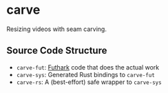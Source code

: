 # carve

Resizing videos with seam carving.

## Source Code Structure

* `carve-fut`: [Futhark](https://futhark-lang.org/) code that does the actual work
* `carve-sys`: Generated Rust bindings to `carve-fut`
* `carve-rs`: A (best-effort) safe wrapper to `carve-sys`

